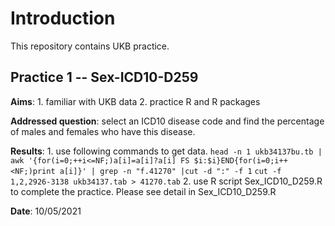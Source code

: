 Introduction
======
This repository contains UKB practice.

Practice 1 -- Sex-ICD10-D259
-------
**Aims**: 1. familiar with UKB data
          2. practice R and R packages

**Addressed question**: select an ICD10 disease code and find the percentage of males and females who have this disease.

**Results**: 1. use following commands to get data.
                    `head -n 1 ukb34137bu.tb | awk '{for(i=0;++i<=NF;)a[i]=a[i]?a[i] FS $i:$i}END{for(i=0;i++<NF;)print a[i]}' | grep -n "f.41270" |cut -d ":" -f 1`
                    `cut -f 1,2,2926-3138 ukb34137.tab > 41270.tab`
             2. use R script Sex_ICD10_D259.R to complete the practice. Please see detail in Sex_ICD10_D259.R

**Date**: 10/05/2021 
